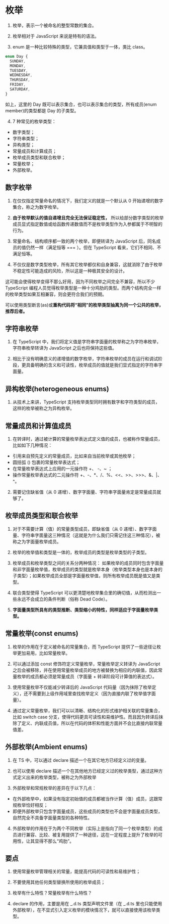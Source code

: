 # 枚举

1. 枚举，表示一个被命名的整型常数的集合。

2. 枚举相对于 JavaScript 来说是特有的语法。

3. enum 是一种比较特殊的类型，它兼具值和类型于一体，类比 class。

```ts
enum Day {
  SUNDAY,
  MONDAY,
  TUESDAY,
  WEDNESDAY,
  THURSDAY,
  FRIDAY,
  SATURDAY,
}
```

如上，这里的 Day 既可以表示集合，也可以表示集合的类型，所有成员(enum member)的类型都是 Day 的子类型。

4. 7 种常见的枚举类型：

- 数字类型；
- 字符串类型；
- 异构类型；
- 常量成员和计算成员；
- 枚举成员类型和联合枚举；
- 常量枚举；
- 外部枚举。

## 数字枚举

1. 在仅仅指定常量命名的情况下，我们定义的就是⼀个默认从 0 开始递增的数字集合，称之为数字枚举。

2. **由于枚举默认的值自递增且完全无法保证稳定性，** 所以给部分数字类型的枚举成员显式指定数值或给函数传递数值而不是枚举类型作为入参都属于不明智的行为。

3. 常量命名、结构顺序都⼀致的两个枚举，即便转译为 JavaScript 后，同名成员的值仍然⼀样（满⾜恒等 === ）。但在 TypeScript 看来，它们不相同、不满⾜恒等。

4. 不仅仅是数字类型枚举，所有其它枚举都仅和自身兼容，这就消除了由于枚举不稳定性可能造成的⻛险，所以这是⼀种极其安全的设计。

这可能会使得枚举变得不那么好⽤，因为不同枚举之间完全不兼容，所以不少 TypeScript 编程⼈员觉得枚举类型是⼀种⼗分鸡肋的类型。⽽两个结构完全⼀样的枚举类型如果互相兼容，则会更符合我们的预期。

可以使用类型断言(as)或**重构代码将“相同”的枚举类型抽离为同一个公共的枚举，推荐后者。**

## 字符串枚举

1. 在 TypeScript 中，我们将定义值是字符串字⾯量的枚举称之为字符串枚举，字符串枚举转译为 JavaScript 之后也将保持这些值。

2. 相⽐于没有明确意义的递增值的数字枚举，字符串枚举的成员在运⾏和调试阶段，更具备明确的含义和可读性，枚举成员的值就是我们显式指定的字符串字⾯量。

## 异构枚举(heterogeneous enums)

1. 从技术上来讲，TypeScript ⽀持枚举类型同时拥有数字和字符类型的成员，这样的枚举被称之为异构枚举。

## 常量成员和计算值成员

1. 在转译时，通过被计算的常量枚举表达式定义值的成员，也被称作常量成员，⽐如如下⼏种情况：

- 引⽤来⾃预先定义的常量成员，⽐如来⾃当前枚举或其他枚举；
- 圆括弧 () 包裹的常量枚举表达式；
- 在常量枚举表达式上应⽤的⼀元操作符 +、 -、~ ；
- 操作常量枚举表达式的⼆元操作符 +、-、\*、/、%、<<、>>、>>>、&、|、^。

2. 需要记住缺省值（从 0 递增）、数字字⾯量、字符串字⾯量肯定是常量成员就够了。

## 枚举成员类型和联合枚举

1. 对于不需要计算（值）的常量类型成员，即缺省值（从 0 递增）、数字字⾯量、字符串字⾯量这三种情况（这就是为什么我们只需记住这三种情况），被称之为字⾯量枚举成员。

2. 枚举的枚举值和类型是一体的，枚举成员的类型是枚举类型的子类型。

3. 枚举成员和枚举类型之间的关系分两种情况： 如果枚举的成员同时包含字⾯量和⾮字⾯量枚举值，枚举成员的类型就是枚举本身（枚举类型本身也是本身的⼦类型）；如果枚举成员全部是字⾯量枚举值，则所有枚举成员既是值⼜是类型。

4. 联合类型使得 TypeScript 可以更清楚地枚举集合⾥的确切值，从⽽检测出⼀些永远不会成⽴的条件判断（俗称 Dead Code）。

5. **字面量类型所具有的类型推断、类型缩小的特性，同样适应于字面量枚举类型。**

## 常量枚举(const enums)

1. 枚举的作⽤在于定义被命名的常量集合，⽽ TypeScript 提供了⼀些途径让枚举更加易⽤，⽐如常量枚举。

2. 可以通过添加 const 修饰符定义常量枚举，常量枚举定义转译为 JavaScript 之后会被移除，并在使⽤常量枚举成员的地⽅被替换为相应的内联值，因此常量枚举的成员都必须是常量成员（字⾯量 + 转译阶段可计算值的表达式）。

3. 使⽤常量枚举不仅能减少转译后的 JavaScript 代码量（因为抹除了枚举定义），还不需要到上级作⽤域⾥查找枚举定义（因为直接内联了枚举值字⾯量）。

4. 通过定义常量枚举，我们可以以清晰、结构化的形式维护相关联的常量集合，⽐如 switch case 分⽀，使得代码更具可读性和易维护性。⽽且因为转译后抹除了定义、内联成员值，所以在代码的体积和性能⽅⾯并不会⽐直接内联常量值差。

## 外部枚举(Ambient enums)

1. 在 TS 中，可以通过 declare 描述一个在其它地方已经定义过的变量。

2. 也可以使⽤ declare 描述⼀个在其他地⽅已经定义过的枚举类型，通过这种⽅式定义出来的枚举类型，被称之为外部枚举

3. 外部枚举和常规枚举的差异在于以下⼏点：

- 在外部枚举中，如果没有指定初始值的成员都被当作计算（值）成员，这跟常规枚举恰好相反；
- 即便外部枚举只包含字⾯量成员，这些成员的类型也不会是字⾯量成员类型，⾃然完全不具备字⾯量类型的各种特性。

4. 外部枚举的作⽤在于为两个不同枚举（实际上是指向了同⼀个枚举类型）的成员进⾏兼容、⽐较、被复⽤提供了⼀种途径，这在⼀定程度上提升了枚举的可⽤性，让其显得不那么“鸡肋”。

## 要点

1. 使⽤常量枚举管理相关的常量，能提⾼代码的可读性和易维护性；

2. 不要使⽤其他任何类型替换所使⽤的枚举成员；

3. 枚举有什么特性？常量枚举有什么特性？

4. declare 的作⽤，主要是⽤在 _.d.ts 类型声明⽂件⾥（在 _.d.ts ⾥也只能使⽤外部枚举），在不显式引⼊定义枚举的模块情况下，就可以直接使⽤该枚举类型。
